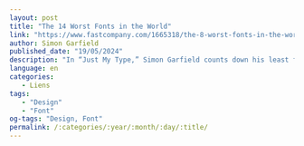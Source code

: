 ```yaml
---
layout: post
title: "The 14 Worst Fonts in the World"
link: "https://www.fastcompany.com/1665318/the-8-worst-fonts-in-the-world"
author: Simon Garfield
published_date: "19/05/2024"
description: "In “Just My Type,” Simon Garfield counts down his least favorite typefaces—and we’ve updated the list."
language: en
categories:
   - Liens
tags:
   - "Design"
   - "Font"
og-tags: "Design, Font"
permalink: /:categories/:year/:month/:day/:title/
---
```

